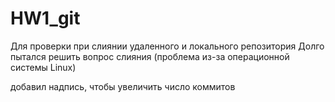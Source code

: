 # HW1_git
Для проверки при слиянии удаленного и локального репозитория
Долго пытался решить вопрос слияния (проблема из-за операционной системы Linux)

добавил надпись, чтобы увеличить число коммитов

